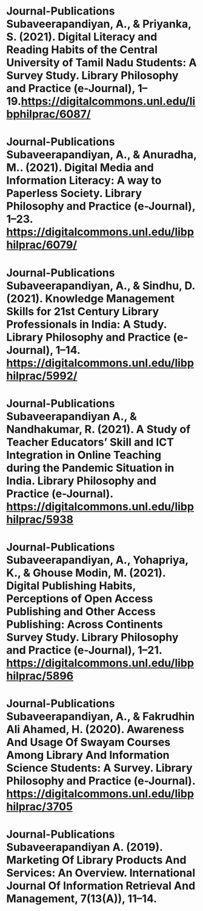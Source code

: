 # Journal-Publications Subaveerapandiyan, A., & Priyanka, S. (2021). Digital Literacy and Reading Habits of the Central University of Tamil Nadu Students: A Survey Study. Library Philosophy and Practice (e-Journal), 1–19.https://digitalcommons.unl.edu/libphilprac/6087/
# Journal-Publications Subaveerapandiyan, A., & Anuradha, M.. (2021). Digital Media and Information Literacy: A way to Paperless Society. Library Philosophy and Practice (e-Journal), 1–23. https://digitalcommons.unl.edu/libphilprac/6079/
# Journal-Publications Subaveerapandiyan, A., & Sindhu, D. (2021). Knowledge Management Skills for 21st Century Library Professionals in India: A Study. Library Philosophy and Practice (e-Journal), 1–14. https://digitalcommons.unl.edu/libphilprac/5992/
# Journal-Publications Subaveerapandiyan A., & Nandhakumar, R. (2021). A Study of Teacher Educators’ Skill and ICT Integration in Online Teaching during the Pandemic Situation in India. Library Philosophy and Practice (e-Journal). https://digitalcommons.unl.edu/libphilprac/5938
# Journal-Publications Subaveerapandiyan, A., Yohapriya, K., & Ghouse Modin, M. (2021). Digital Publishing Habits, Perceptions of Open Access Publishing and Other Access Publishing: Across Continents Survey Study. Library Philosophy and Practice (e-Journal), 1–21. https://digitalcommons.unl.edu/libphilprac/5896
# Journal-Publications Subaveerapandiyan, A., & Fakrudhin Ali Ahamed, H. (2020). Awareness And Usage Of Swayam Courses Among Library And Information Science Students: A Survey. Library Philosophy and Practice (e-Journal). https://digitalcommons.unl.edu/libphilprac/3705
# Journal-Publications Subaveerapandiyan A. (2019). Marketing Of Library Products And Services: An Overview. International Journal Of Information Retrieval And Management, 7(13(A)), 11–14.
